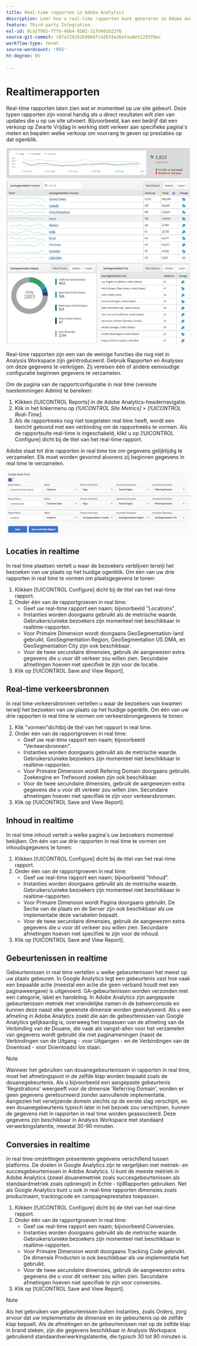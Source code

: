 ```yaml
---
title: Real-time rapporten in Adobe Analytics
description: Leer hoe u real-time rapporten kunt genereren in Adobe Analytics, gericht op gebruikers die vertrouwd zijn met Google Analytics.
feature: Third-party Integration
exl-id: 0ca27992-fff8-4bb4-8582-31fd401b23f6
source-git-commit: c8faf29262b9b04fc426f4a26efaa8e51293f0ec
workflow-type: tm+mt
source-wordcount: '955'
ht-degree: 0%

---
```


# Realtimerapporten

Real-time rapporten laten zien wat er momenteel op uw site gebeurt. Deze typen rapporten zijn vooral handig als u direct resultaten wilt zien van updates die u op uw site uitvoert. Bijvoorbeeld, kan een bedrijf dat een verkoop op Zwarte Vrijdag in werking stelt verkeer aan specifieke pagina&#39;s meten en bepalen welke verkoop om voorrang te geven op prestaties op dat ogenblik.

![Rapport in realtime](/help/technotes/ga-to-aa/assets/realtime.png)

Real-time rapporten zijn een van de weinige functies die nog niet in Analysis Workspace zijn geïntroduceerd. Gebruik Rapporten en Analyses om deze gegevens te verkrijgen. Zij vereisen één of andere eenvoudige configuratie beginnen gegevens te verzamelen.

Om de pagina van de rapportconfiguratie in real time (vereiste toestemmingen Admin) te bereiken:

1. Klikken [!UICONTROL Reports] in de Adobe Analytics-headernavigatie.
2. Klik in het linkermenu op *[!UICONTROL Site Metrics]* > *[!UICONTROL Real-Time]*.
3. Als de rapportreeks nog niet toegelaten real time heeft, wordt een bericht getoond met een verbinding om de rapportreeks te vormen. Als de rapportsuite real-time is ingeschakeld, klikt u op [!UICONTROL Configure] dicht bij de titel van het real-time rapport.

Adobe staat tot drie rapporten in real time toe om gegevens gelijktijdig te verzamelen. Elk moet worden gevormd alvorens zij beginnen gegevens in real time te verzamelen.

![Real-time rapportconfiguratie](/help/technotes/ga-to-aa/assets/realtime_config.png)

## Locaties in realtime

In real time plaatsen vertelt u waar de bezoekers verblijven terwijl het bezoeken van uw plaats op het huidige ogenblik. Om één van uw drie rapporten in real time te vormen om plaatsgegevens te tonen:

1. Klikken [!UICONTROL Configure] dicht bij de titel van het real-time rapport.
2. Onder één van de rapportgroeven in real time:
   * Geef uw real-time rapport een naam; bijvoorbeeld &quot;Locations&quot;.
   * Instanties worden doorgaans gebruikt als de metrische waarde. Gebruikers/unieke bezoekers zijn momenteel niet beschikbaar in realtime-rapporten.
   * Voor Primaire Dimension wordt doorgaans GeoSegmentation-land gebruikt. GeoSegmentation Region, GeoSegmentation US DMA, en GeoSegmentation City zijn ook beschikbaar.
   * Voor de twee secundaire dimensies, gebruik de aangewezen extra gegevens die u voor dit verkeer zou willen zien. Secundaire afmetingen hoeven niet specifiek te zijn voor de locatie.
3. Klik op [!UICONTROL Save and View Report].

## Real-time verkeersbronnen

In real time verkeersbronnen vertellen u waar de bezoekers van kwamen terwijl het bezoeken van uw plaats op het huidige ogenblik. Om één van uw drie rapporten in real time te vormen om verkeersbrongegevens te tonen:

1. Klik &quot;vormen&quot;dichtbij de titel van het rapport in real time.
2. Onder één van de rapportgroeven in real time:
   * Geef uw real-time rapport een naam; bijvoorbeeld &quot;Verkeersbronnen&quot;.
   * Instanties worden doorgaans gebruikt als de metrische waarde. Gebruikers/unieke bezoekers zijn momenteel niet beschikbaar in realtime-rapporten.
   * Voor Primaire Dimension wordt Refering Domain doorgaans gebruikt. Zoekengine en Trefwoord zoeken zijn ook beschikbaar.
   * Voor de twee secundaire dimensies, gebruik de aangewezen extra gegevens die u voor dit verkeer zou willen zien. Secundaire afmetingen hoeven niet specifiek te zijn voor verkeersbronnen.
3. Klik op [!UICONTROL Save and View Report].

## Inhoud in realtime

In real time inhoud vertelt u welke pagina&#39;s uw bezoekers momenteel bekijken. Om één van uw drie rapporten in real time te vormen om inhoudsgegevens te tonen:

1. Klikken [!UICONTROL Configure] dicht bij de titel van het real-time rapport.
2. Onder één van de rapportgroeven in real time:
   * Geef uw real-time rapport een naam; bijvoorbeeld &quot;Inhoud&quot;.
   * Instanties worden doorgaans gebruikt als de metrische waarde. Gebruikers/unieke bezoekers zijn momenteel niet beschikbaar in realtime-rapporten.
   * Voor Primaire Dimension wordt Pagina doorgaans gebruikt. De Sectie van de plaats en de Server zijn ook beschikbaar als uw implementatie deze variabelen bepaalt.
   * Voor de twee secundaire dimensies, gebruik de aangewezen extra gegevens die u voor dit verkeer zou willen zien. Secundaire afmetingen hoeven niet specifiek te zijn voor de inhoud.
3. Klik op [!UICONTROL Save and View Report].

## Gebeurtenissen in realtime

Gebeurtenissen in real time vertellen u welke gebeurtenissen het meest op uw plaats gebeuren. In Google Analytics legt een gebeurtenis vast hoe vaak een bepaalde actie (meestal een actie die geen verband houdt met een paginaweergave) is uitgevoerd. GA-gebeurtenissen worden verzonden met een categorie, label en handeling. In Adobe Analytics zijn aangepaste gebeurtenissen metriek met vriendelijke namen in de beheerconsole en kunnen deze naast elke gewenste dimensie worden geanalyseerd. Als u een afmeting in Adobe Analytics zoekt die aan de gebeurtenissen van Google Analytics gelijkaardig is, overweeg het toepassen van de afmeting van de Verbinding van de Douane, die vaak als vangst-allen voor het verzamelen van gegevens wordt gebruikt die met paginameningen (naast de Verbindingen van de Uitgang - voor Uitgangen - en de Verbindingen van de Download - voor Downloads) los staan.

>[!NOTE]
>
>Wanneer het gebruiken van douanegebeurtenissen in rapporten in real time, moet het afmetingspunt in de zelfde klap worden bepaald zoals de douanegebeurtenis. Als u bijvoorbeeld een aangepaste gebeurtenis &#39;Registrations&#39; weergeeft voor de dimensie &#39;Referring Domain&#39;, worden er geen gegevens geretourneerd zonder aanvullende implementatie. Aangezien het verwijzende domein slechts op de eerste slag verschijnt, en een douanegebeurtenis typisch later in het bezoek zou verschijnen, kunnen de gegevens niet in rapporten in real time worden geassocieerd. Deze gegevens zijn beschikbaar in Analysis Workspace met standaard verwerkingslatentie, meestal 30-90 minuten.

## Conversies in realtime

In real time omzettingen presenteren gegevens verschillend tussen platforms. De doelen in Google Analytics zijn te vergelijken met metriek- en succesgebeurtenissen in Adobe Analytics. U kunt de meeste metriek in Adobe Analytics (zowel douanemetriek zoals succesgebeurtenissen als standaardmetriek zoals opbrengst) in Echte - tijdRapporten gebruiken. Net als Google Analytics kunt u ook in real-time rapporten dimensies zoals productnaam, trackingcode en campagneprestaties toepassen.

1. Klikken [!UICONTROL Configure] dicht bij de titel van het real-time rapport.
2. Onder één van de rapportgroeven in real time:
   * Geef uw real-time rapport een naam; bijvoorbeeld Conversies.
   * Instanties worden doorgaans gebruikt als de metrische waarde. Gebruikers/unieke bezoekers zijn momenteel niet beschikbaar in realtime-rapporten.
   * Voor Primaire Dimension wordt doorgaans Tracking Code gebruikt. De dimensie Producten is ook beschikbaar als uw implementatie het gebruikt.
   * Voor de twee secundaire dimensies, gebruik de aangewezen extra gegevens die u voor dit verkeer zou willen zien. Secundaire afmetingen hoeven niet specifiek te zijn voor conversies.
3. Klik op [!UICONTROL Save and View Report].

>[!NOTE]
>
>Als het gebruiken van gebeurtenissen buiten Instanties, zoals Orders, zorg ervoor dat uw implementatie de dimensie en de gebeurtenis op de zelfde klap bepaalt. Als de afmetingen en de gebeurtenissen niet op de zelfde klap in brand steken, zijn die gegevens beschikbaar in Analysis Workspace gebruikend standaardverwerkingslatentie, die typisch 30 tot 90 minuten is.
